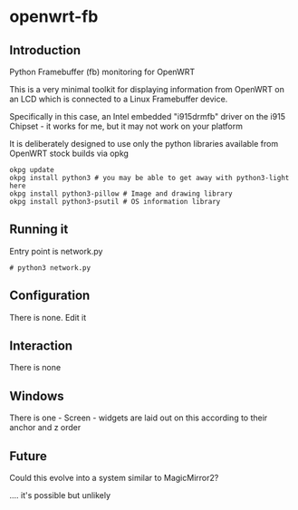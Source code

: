 # openwrt-fb

## Introduction

Python Framebuffer (fb) monitoring for OpenWRT

This is a very minimal toolkit for displaying information from OpenWRT on an LCD
which is connected to a Linux Framebuffer device.

Specifically in this case, an Intel embedded "i915drmfb" driver on the i915 Chipset -
it works for me, but it may not work on your platform

It is deliberately designed to use only the python libraries available from OpenWRT stock builds via opkg


``` shell
okpg update
okpg install python3 # you may be able to get away with python3-light here
okpg install python3-pillow # Image and drawing library
okpg install python3-psutil # OS information library
```


## Running it

Entry point is network.py


``` shell
# python3 network.py
```

## Configuration

There is none. Edit it

## Interaction

There is none

## Windows

There is one - Screen - widgets are laid out on this according to their anchor and z order

## Future

Could this evolve into a system similar to MagicMirror2?

.... it's possible but unlikely
